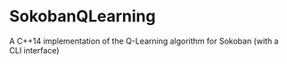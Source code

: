 # SokobanQLearning
A C++14 implementation of the Q-Learning algorithm for Sokoban (with a CLI interface)
